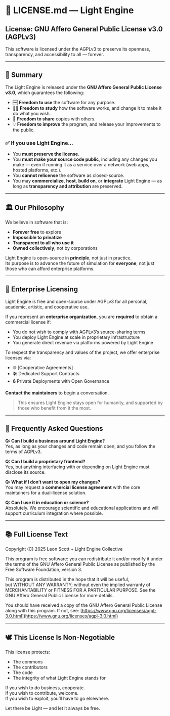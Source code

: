 
# 📜 LICENSE.md — Light Engine

## License: GNU Affero General Public License v3.0 (AGPLv3)

This software is licensed under the AGPLv3 to preserve its openness, transparency, and accessibility to all — forever.

---

## 📖 Summary

The Light Engine is released under the **GNU Affero General Public License v3.0**, which guarantees the following:

- 🆓 **Freedom to use** the software for any purpose.
- 🧑‍💻 **Freedom to study** how the software works, and change it to make it do what you wish.
- 🔄 **Freedom to share** copies with others.
- 💡 **Freedom to improve** the program, and release your improvements to the public.

### ✅ If you use Light Engine...

- You **must preserve the license**.
- You **must make your source code public**, including any changes you make — even if running it as a service over a network (web apps, hosted platforms, etc.).
- You **cannot relicense** the software as closed-source.
- You may **commercialize**, **host**, **build on**, or **integrate** Light Engine — as long as **transparency and attribution** are preserved.

---

## 🏛️ Our Philosophy

We believe in software that is:

- **Forever free** to explore
- **Impossible to privatize**
- **Transparent to all who use it**
- **Owned collectively**, not by corporations

Light Engine is open-source in **principle**, not just in practice.  
Its purpose is to advance the future of simulation for **everyone**, not just those who can afford enterprise platforms.

---

## 💼 Enterprise Licensing

Light Engine is free and open-source under AGPLv3 for all personal, academic, artistic, and cooperative use.

If you represent an **enterprise organization**, you are **required** to obtain a commercial license if:

- You do not wish to comply with AGPLv3’s source-sharing terms  
- You deploy Light Engine at scale in proprietary infrastructure  
- You generate direct revenue via platforms powered by Light Engine  

To respect the transparency and values of the project, we offer enterprise licenses via:

- 🌐 [Cooperative Agreements]
- 🛠️ Dedicated Support Contracts
- 🔒 Private Deployments with Open Governance

**Contact the maintainers** to begin a conversation.

> This ensures Light Engine stays open for humanity, and supported by those who benefit from it the most.


---

## 📎 Frequently Asked Questions

**Q: Can I build a business around Light Engine?**  
Yes, as long as your changes and code remain open, and you follow the terms of AGPLv3.

**Q: Can I build a proprietary frontend?**  
Yes, but anything interfacing with or depending on Light Engine must disclose its source.

**Q: What if I don’t want to open my changes?**  
You may request a **commercial license agreement** with the core maintainers for a dual-license solution.

**Q: Can I use it in education or science?**  
Absolutely. We encourage scientific and educational applications and will support curriculum integration where possible.

---

## 📚 Full License Text

Copyright (C) 2025 Leon Scott + Light Engine Collective

This program is free software: you can redistribute it and/or modify it under the terms of the GNU Affero General Public License as published by the Free Software Foundation, version 3.

This program is distributed in the hope that it will be useful,  
but WITHOUT ANY WARRANTY; without even the implied warranty of  
MERCHANTABILITY or FITNESS FOR A PARTICULAR PURPOSE. See the  
GNU Affero General Public License for more details.

You should have received a copy of the GNU Affero General Public License  
along with this program. If not, see: [https://www.gnu.org/licenses/agpl-3.0.html](https://www.gnu.org/licenses/agpl-3.0.html)

---

## 🕊️ This License Is Non-Negotiable

This license protects:
- The commons
- The contributors
- The code
- The integrity of what Light Engine stands for

If you wish to do business, cooperate.  
If you wish to contribute, welcome.  
If you wish to exploit, you’ll have to go elsewhere.

Let there be Light — and let it always be free.
